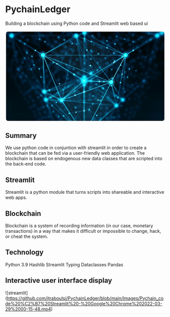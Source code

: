 # PychainLedger
Building a blockchain using Python code and Streamlit web based ui

![blockchain](https://github.com/jtraboulsi/PychainLedger/blob/main/Images/blockchain_image.JPG)

## Summary
We use python code in conjuntion with streamlit in order to create a blockchain that can be fed via a user-friendly web application. The blockchain is based on endogenous new data classes that are scripted into the back-end code.

## Streamlit
Streamlit is a python module that turns scripts into shareable and interactive web apps.

## Blockchain
Blockchain is a system of recording information (in our case, monetary transactions) in a way that makes it difficult or impossible to change, hack, or cheat the system.

## Technology
Python 3.9     Hashlib
Streamlit      Typing
Dataclasses    Pandas

## Interactive user interface display

![streamlit] (https://github.com/jtraboulsi/PychainLedger/blob/main/Images/Pychain_code%20%C2%B7%20Streamlit%20-%20Google%20Chrome%202022-03-29%2000-15-48.mp4)







